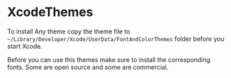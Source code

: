# XcodeThemes

To install Any theme copy the theme file to `~/Library/Developer/Xcode/UserData/FontAndColorThemes` folder before you start Xcode.

Before you can use this themes make sure to install the corresponding fonts. Some are open source and some are commercial.

